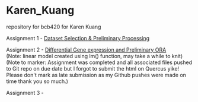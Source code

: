 # Karen_Kuang
repository for bcb420 for Karen Kuang

Assignment 1 - [Dataset Selection & Preliminary Processing](https://github.com/bcb420-2022/Karen_Kuang/blob/main/RNASeq-Data-Analysis-Notes.html)

Assignment 2 - [Differential Gene expression and Preliminary ORA](https://github.com/bcb420-2022/Karen_Kuang/blob/main/A2_Yinni_Kuang.html)\
(Note: linear model created using lm() function, may take a while to knit)\
(Note to marker: Assignment was completed and all associated files pushed to Git repo on due date but I forgot to submit the html on Quercus yike! Please don't mark as late submission as my Github pushes were made on time thank you so much.)

Assignment 3 -

